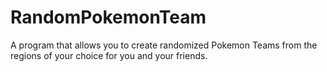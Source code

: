 # RandomPokemonTeam
A program that allows you to create randomized Pokemon Teams from the regions of your choice for you and your friends.
